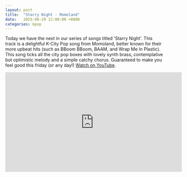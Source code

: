 ```yaml
---
layout: post
title:  "Starry Night - Momoland"
date:   2025-08-29 12:00:00 +0800
categories: kpop
---
```


Today we have the next in our series of songs titled 'Starry Night'. This track is a delightful K-City Pop song from Momoland, better known for their more upbeat hits (such as BBoom BBoom, BAAM, and Wrap Me In Plastic). This song ticks all the city pop boxes with lovely synth brass, contemplative but optimistic melody and a simple catchy chorus. Guaranteed to make you feel good this friday (or any day!) <a href="https://www.youtube.com/watch?v=a9wtk92Ik_Q">Watch on YouTube</a>.

<iframe width="560" height="315" src="https://www.youtube.com/embed/a9wtk92Ik_Q" title="YouTube video player" frameborder="0" allowfullscreen></iframe>

